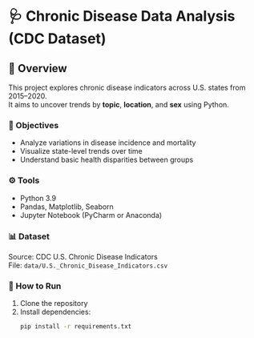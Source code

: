 # 🩺 Chronic Disease Data Analysis (CDC Dataset)

## 📘 Overview
This project explores chronic disease indicators across U.S. states from 2015–2020.  
It aims to uncover trends by **topic**, **location**, and **sex** using Python.


### 🧠 Objectives
- Analyze variations in disease incidence and mortality
- Visualize state-level trends over time
- Understand basic health disparities between groups

### ⚙️ Tools
- Python 3.9
- Pandas, Matplotlib, Seaborn
- Jupyter Notebook (PyCharm or Anaconda)

### 📊 Dataset
Source: CDC U.S. Chronic Disease Indicators  
File: `data/U.S._Chronic_Disease_Indicators.csv`

### 🚀 How to Run
1. Clone the repository  
2. Install dependencies:
   ```bash
   pip install -r requirements.txt